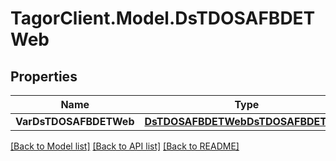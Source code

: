 # TagorClient.Model.DsTDOSAFBDETWeb

## Properties

Name | Type | Description | Notes
------------ | ------------- | ------------- | -------------
**VarDsTDOSAFBDETWeb** | [**DsTDOSAFBDETWebDsTDOSAFBDETWeb**](DsTDOSAFBDETWebDsTDOSAFBDETWeb.md) |  | [optional] 

[[Back to Model list]](../README.md#documentation-for-models) [[Back to API list]](../README.md#documentation-for-api-endpoints) [[Back to README]](../README.md)

